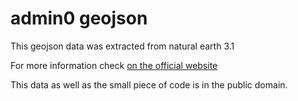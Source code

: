 # admin0 geojson

This geojson data was extracted from natural earth 3.1

For more information check [on the official website](http://www.naturalearthdata.com)

This data as well as the small piece of code is in the public domain.

